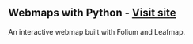 ## Webmaps with Python - [Visit site](https://sngere.github.io/web_mapping/)

An interactive webmap built with Folium and Leafmap.


